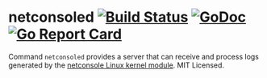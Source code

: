 netconsoled [![Build Status](https://travis-ci.org/mdlayher/netconsoled.svg?branch=master)](https://travis-ci.org/mdlayher/netconsoled) [![GoDoc](https://godoc.org/github.com/mdlayher/netconsoled?status.svg)](https://godoc.org/github.com/mdlayher/netconsoled) [![Go Report Card](https://goreportcard.com/badge/github.com/mdlayher/netconsoled)](https://goreportcard.com/report/github.com/mdlayher/netconsoled)
===========

Command `netconsoled` provides a server that can receive and process logs
generated by the [netconsole Linux kernel module](https://www.kernel.org/doc/Documentation/networking/netconsoled.txt).
MIT Licensed.
